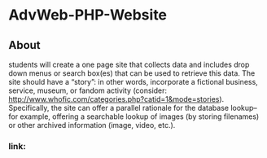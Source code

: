 # AdvWeb-PHP-Website

## About
students will create a one page site that collects data and includes drop down menus or search box(es) that can be used to retrieve this data.  The site should have a “story”: in other words, incorporate a fictional business, service, museum, or fandom activity (consider: http://www.whofic.com/categories.php?catid=1&mode=stories).  Specifically, the site can offer a parallel rationale for the database lookup–for example, offering a searchable lookup of images (by storing filenames) or other archived information (image, video, etc.).

### link: 
